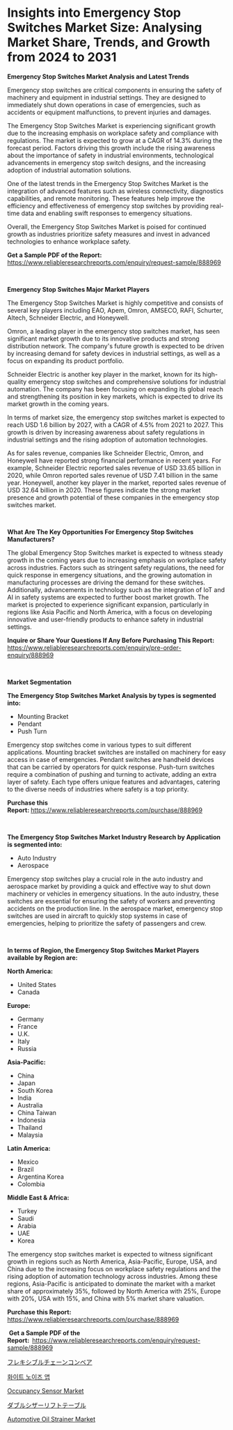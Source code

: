 <p><h1>Insights into Emergency Stop Switches Market Size: Analysing Market Share, Trends, and Growth from 2024 to 2031</h1></p><p><strong>Emergency Stop Switches Market Analysis and Latest Trends</strong></p>
<p><p>Emergency stop switches are critical components in ensuring the safety of machinery and equipment in industrial settings. They are designed to immediately shut down operations in case of emergencies, such as accidents or equipment malfunctions, to prevent injuries and damages.</p><p>The Emergency Stop Switches Market is experiencing significant growth due to the increasing emphasis on workplace safety and compliance with regulations. The market is expected to grow at a CAGR of 14.3% during the forecast period. Factors driving this growth include the rising awareness about the importance of safety in industrial environments, technological advancements in emergency stop switch designs, and the increasing adoption of industrial automation solutions.</p><p>One of the latest trends in the Emergency Stop Switches Market is the integration of advanced features such as wireless connectivity, diagnostics capabilities, and remote monitoring. These features help improve the efficiency and effectiveness of emergency stop switches by providing real-time data and enabling swift responses to emergency situations.</p><p>Overall, the Emergency Stop Switches Market is poised for continued growth as industries prioritize safety measures and invest in advanced technologies to enhance workplace safety.</p></p>
<p><strong>Get a Sample PDF of the Report:&nbsp;</strong> <a href="https://www.reliableresearchreports.com/enquiry/request-sample/888969">https://www.reliableresearchreports.com/enquiry/request-sample/888969</a></p>
<p>&nbsp;</p>
<p><strong>Emergency Stop Switches Major Market Players</strong></p>
<p><p>The Emergency Stop Switches Market is highly competitive and consists of several key players including EAO, Apem, Omron, AMSECO, RAFI, Schurter, Altech, Schneider Electric, and Honeywell. </p><p>Omron, a leading player in the emergency stop switches market, has seen significant market growth due to its innovative products and strong distribution network. The company's future growth is expected to be driven by increasing demand for safety devices in industrial settings, as well as a focus on expanding its product portfolio.</p><p>Schneider Electric is another key player in the market, known for its high-quality emergency stop switches and comprehensive solutions for industrial automation. The company has been focusing on expanding its global reach and strengthening its position in key markets, which is expected to drive its market growth in the coming years.</p><p>In terms of market size, the emergency stop switches market is expected to reach USD 1.6 billion by 2027, with a CAGR of 4.5% from 2021 to 2027. This growth is driven by increasing awareness about safety regulations in industrial settings and the rising adoption of automation technologies.</p><p>As for sales revenue, companies like Schneider Electric, Omron, and Honeywell have reported strong financial performance in recent years. For example, Schneider Electric reported sales revenue of USD 33.65 billion in 2020, while Omron reported sales revenue of USD 7.41 billion in the same year. Honeywell, another key player in the market, reported sales revenue of USD 32.64 billion in 2020. These figures indicate the strong market presence and growth potential of these companies in the emergency stop switches market.</p></p>
<p>&nbsp;</p>
<p><strong>What Are The Key Opportunities For Emergency Stop Switches Manufacturers?</strong></p>
<p><p>The global Emergency Stop Switches market is expected to witness steady growth in the coming years due to increasing emphasis on workplace safety across industries. Factors such as stringent safety regulations, the need for quick response in emergency situations, and the growing automation in manufacturing processes are driving the demand for these switches. Additionally, advancements in technology such as the integration of IoT and AI in safety systems are expected to further boost market growth. The market is projected to experience significant expansion, particularly in regions like Asia Pacific and North America, with a focus on developing innovative and user-friendly products to enhance safety in industrial settings.</p></p>
<p><strong>Inquire or Share Your Questions If Any Before Purchasing This Report:</strong> <a href="https://www.reliableresearchreports.com/enquiry/pre-order-enquiry/888969">https://www.reliableresearchreports.com/enquiry/pre-order-enquiry/888969</a></p>
<p>&nbsp;</p>
<p><strong>Market Segmentation</strong></p>
<p><strong>The Emergency Stop Switches Market Analysis by types is segmented into:</strong></p>
<p><ul><li>Mounting Bracket</li><li>Pendant</li><li>Push Turn</li></ul></p>
<p><p>Emergency stop switches come in various types to suit different applications. Mounting bracket switches are installed on machinery for easy access in case of emergencies. Pendant switches are handheld devices that can be carried by operators for quick response. Push-turn switches require a combination of pushing and turning to activate, adding an extra layer of safety. Each type offers unique features and advantages, catering to the diverse needs of industries where safety is a top priority.</p></p>
<p><strong>Purchase this Report:&nbsp;</strong><a href="https://www.reliableresearchreports.com/purchase/888969">https://www.reliableresearchreports.com/purchase/888969</a></p>
<p>&nbsp;</p>
<p><strong>The Emergency Stop Switches Market Industry Research by Application is segmented into:</strong></p>
<p><ul><li>Auto Industry</li><li>Aerospace</li></ul></p>
<p><p>Emergency stop switches play a crucial role in the auto industry and aerospace market by providing a quick and effective way to shut down machinery or vehicles in emergency situations. In the auto industry, these switches are essential for ensuring the safety of workers and preventing accidents on the production line. In the aerospace market, emergency stop switches are used in aircraft to quickly stop systems in case of emergencies, helping to prioritize the safety of passengers and crew.</p></p>
<p>&nbsp;</p>
<p><strong>In terms of Region, the Emergency Stop Switches Market Players available by Region are:</strong></p>
<p>
    <p> <strong> North America: </strong>
        <ul>
            <li>United States</li>
            <li>Canada</li>
        </ul>
        </p> 
    <p> <strong> Europe: </strong>
        <ul>
            <li>Germany</li>
            <li>France</li>
            <li>U.K.</li>
            <li>Italy</li>
            <li>Russia</li>
        </ul>
        </p> 
    <p> <strong> Asia-Pacific: </strong>
        <ul>
            <li>China</li>
            <li>Japan</li>
            <li>South Korea</li>
            <li>India</li>
            <li>Australia</li>
            <li>China Taiwan</li>
            <li>Indonesia</li>
            <li>Thailand</li>
            <li>Malaysia</li>
        </ul>
        </p> 
    <p> <strong> Latin America: </strong>
        <ul>
            <li>Mexico</li>
            <li>Brazil</li>
            <li>Argentina Korea</li>
            <li>Colombia</li>
        </ul>
        </p> 
    <p> <strong> Middle East & Africa: </strong>
        <ul>
            <li>Turkey</li>
            <li>Saudi</li>
            <li>Arabia</li>
            <li>UAE</li>
            <li>Korea</li>
        </ul>
    </p>
    </p>
<p><p>The emergency stop switches market is expected to witness significant growth in regions such as North America, Asia-Pacific, Europe, USA, and China due to the increasing focus on workplace safety regulations and the rising adoption of automation technology across industries. Among these regions, Asia-Pacific is anticipated to dominate the market with a market share of approximately 35%, followed by North America with 25%, Europe with 20%, USA with 15%, and China with 5% market share valuation.</p></p>
<p><strong>Purchase this Report: </strong><a href="https://www.reliableresearchreports.com/purchase/888969">https://www.reliableresearchreports.com/purchase/888969</a></p>
<p>&nbsp;<strong>Get a Sample PDF of the Report:&nbsp;&nbsp;</strong><a href="https://www.reliableresearchreports.com/enquiry/request-sample/888969">https://www.reliableresearchreports.com/enquiry/request-sample/888969</a></p>
<p><strong></strong></p>
<p><p><a href="https://github.com/xtkhtofdt934839/Market-Research-Report-List-1/blob/main/232245410374.md">フレキシブルチェーンコンベア</a></p><p><a href="https://github.com/PercyHagernes9778/Market-Research-Report-List-1/blob/main/53237249640.md">화이트 노이즈 앱</a></p><p><a href="https://github.com/Sarissaschmalingtr6fz2739/Market-Research-Report-List-1/blob/main/occupancy-sensor-market.md">Occupancy Sensor Market</a></p><p><a href="https://github.com/ddwcuskozol07187/Market-Research-Report-List-1/blob/main/568032610375.md">ダブルシザーリフトテーブル</a></p><p><a href="https://issuu.com/reportprime-2/docs/automotive-oil-strainer-market-size-2030.pptx">Automotive Oil Strainer Market</a></p></p>